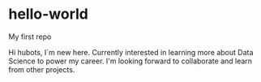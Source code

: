 # hello-world
My first repo

Hi hubots, I´m new here. Currently interested in learning more about Data Science to power my career. I'm looking forward to collaborate and learn from other projects.
